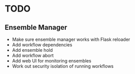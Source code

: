 TODO
====

Ensemble Manager
----------------
* Make sure ensemble manager works with Flask reloader
* Add workflow dependencies
* Add ensemble hold
* Add workflow abort
* Add web UI for monitoring ensembles
* Work out security isolation of running workflows

